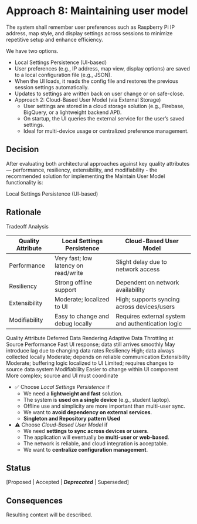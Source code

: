 # Approach 8: Maintaining user model 
The system shall remember user preferences such as Raspberry Pi IP address, map style, and display settings across sessions to minimize repetitive setup and enhance efficiency.

We have two options.

-  Local Settings Persistence (UI-based)
  - User preferences (e.g., IP address, map view, display options) are saved to a local configuration file (e.g., JSON).
  - When the UI loads, it reads the config file and restores the previous session settings automatically.
  - Updates to settings are written back on user change or on safe-close.
- Approach 2: Cloud-Based User Model (via External Storage)
  - User settings are stored in a cloud storage solution (e.g., Firebase, BigQuery, or a lightweight backend API).
  - On startup, the UI queries the external service for the user’s saved settings.
  - Ideal for multi-device usage or centralized preference management.

## Decision 
After evaluating both architectural approaches against key quality attributes — performance, resiliency, extensibility, and modifiability - the recommended solution for implementing the Maintain User Model functionality is:

Local Settings Persistence (UI-based)

## Rationale 
Tradeoff Analysis

| Quality Attribute | Local Settings Persistence           | Cloud-Based User Model                            |
| ----------------- | ------------------------------------ | ------------------------------------------------- |
| Performance       | Very fast; low latency on read/write | Slight delay due to network access                |
| Resiliency        | Strong offline support               | Dependent on network availability                 |
| Extensibility     | Moderate; localized to UI            | High; supports syncing across devices/users       |
| Modifiability     | Easy to change and debug locally     | Requires external system and authentication logic |

Quality Attribute Deferred Data Rendering Adaptive Data Throttling at Source Performance Fast UI response; data still arrives smoothly May introduce lag due to changing data rates Resiliency High; data always collected locally Moderate; depends on reliable communication Extensibility Moderate; buffering logic localized to UI Limited; requires changes to source data system Modifiability Easier to change within UI component More complex; source and UI must coordinate

- ✅ Choose *Local Settings Persistence* if
  - We need a **lightweight and fast** solution.
  - The system is **used on a single device** (e.g., student laptop).
  - Offline use and simplicity are more important than multi-user sync.
  - We want to **avoid dependency on external services**.
  - **Singleton and Repository pattern Used**
- ⚠️ Choose *Cloud-Based User Model* if
  - We need **settings to sync across devices or users**.
  - The application will eventually be **multi-user or web-based**.
  - The network is reliable, and cloud integration is acceptable.
  - We want to **centralize configuration management**.

## Status
[Proposed | Accepted | ***Deprecated*** | Superseded]

## Consequences
Resulting context will be described.
